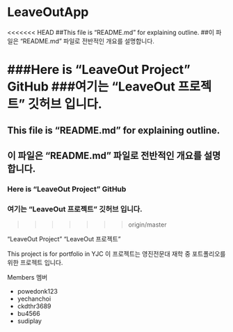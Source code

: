 # LeaveOutApp

<<<<<<< HEAD
##This file is “README.md” for explaining outline.
##이 파일은 “README.md” 파일로 전반적인 개요를 설명합니다.

###Here is “LeaveOut Project” GitHub
###여기는 “LeaveOut 프로젝트” 깃허브 입니다.
=======
## This file is “README.md” for explaining outline.
## 이 파일은 “README.md” 파일로 전반적인 개요를 설명합니다.

### Here is “LeaveOut Project” GitHub
### 여기는 “LeaveOut 프로젝트” 깃허브 입니다.
>>>>>>> origin/master

“LeaveOut Project”
“LeaveOut 프로젝트”

This project is for portfolio in YJC
이 프로젝트는 영진전문대 재학 중 포트폴리오를 위한 프로젝트 입니다.

Members 멤버
* powedonk123
* yechanchoi
* ckdthr3689
* bu4566
* sudiplay


